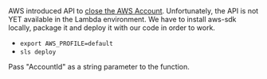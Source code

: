 ##

AWS introduced API to [close the AWS Account](https://github.com/aws/aws-sdk-js/blob/master/CHANGELOG.md#211030). Unfortunately, the API is not YET available in the Lambda environment. We have to install aws-sdk locally, package it and deploy it with our code in order to work.

- `export AWS_PROFILE=default`
- `sls deploy`

Pass "AccountId" as a string parameter to the function.
